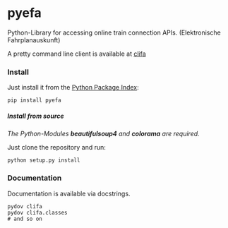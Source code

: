 pyefa
=====

Python-Library for accessing online train connection APIs. (Elektronische Fahrplanauskunft)

A pretty command line client is available at [clifa](https://github.com/NoMoKeTo/clifa)

### Install

Just install it from the [Python Package Index](https://pypi.python.org/pypi/pyefa):

```
pip install pyefa
```

##### Install from source

*The Python-Modules **beautifulsoup4** and **colorama** are required.*

Just clone the repository and run:

```
python setup.py install
```

### Documentation

Documentation is available via docstrings.

```
pydov clifa
pydov clifa.classes
# and so on
```
